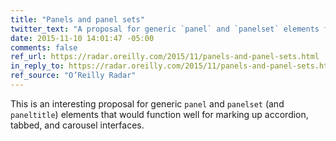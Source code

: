 ```yaml
---
title: "Panels and panel sets"
twitter_text: "A proposal for generic `panel` and `panelset` elements for marking up accordion, tabbed, and carousel interfaces."
date: 2015-11-10 14:01:47 -05:00
comments: false
ref_url: https://radar.oreilly.com/2015/11/panels-and-panel-sets.html
in_reply_to: https://radar.oreilly.com/2015/11/panels-and-panel-sets.html
ref_source: "O’Reilly Radar"
---
```


This is an interesting proposal for generic `panel` and `panelset` (and `paneltitle`) elements that would function well for marking up accordion, tabbed, and carousel interfaces.